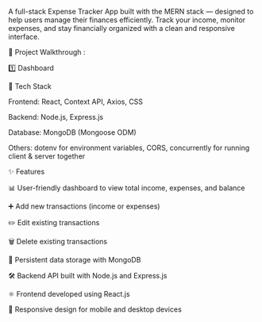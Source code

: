 A full-stack Expense Tracker App built with the MERN stack — designed to help users manage their finances efficiently.
Track your income, monitor expenses, and stay financially organized with a clean and responsive interface.

📸 Project Walkthrough :

1️⃣ Dashboard



🚀 Tech Stack

Frontend: React, Context API, Axios, CSS

Backend: Node.js, Express.js

Database: MongoDB (Mongoose  ODM)

Others: dotenv for environment variables, CORS, concurrently for running client & server together



✨ Features

 📊 User-friendly dashboard to view total income, expenses, and balance
 
 ➕ Add new transactions (income or expenses)
 
 ✏️ Edit existing transactions
 
 🗑️ Delete existing transactions
 
 💾 Persistent data storage with MongoDB
 
 🛠️ Backend API built with Node.js and Express.js
 
 ⚛️ Frontend developed using React.js
 
 📱 Responsive design for mobile and desktop devices

